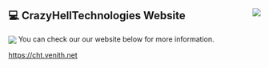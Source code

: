 ## 💻 CrazyHellTechnologies Website <img align="right" src="https://komarev.com/ghpvc/?username=CrazyHellTechnologies"></img>
<img align="center" src="https://cht.venith.net/assets/images/tenor.gif"></img>
You can check our our website below for more information.

https://cht.venith.net
